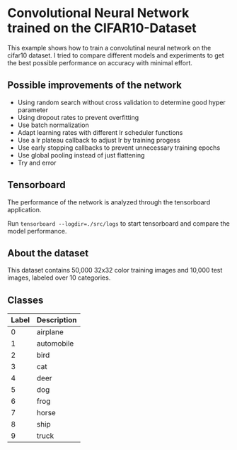 # Convolutional Neural Network trained on the CIFAR10-Dataset

This example shows how to train a convolutinal neural network on the cifar10 dataset. I tried to compare different models and experiments to get the best possible performance on accuracy with minimal effort.

## Possible improvements of the network

- Using random search without cross validation to determine good hyper parameter
- Using dropout rates to prevent overfitting
- Use batch normalization
- Adapt learning rates with different lr scheduler functions
- Use a lr plateau callback to adjust lr by training progess
- Use early stopping callbacks to prevent unnecessary training epochs
- Use global pooling instead of just flattening
- Try and error

## Tensorboard

The performance of the network is analyzed through the tensorboard application.

Run `tensorboard --logdir=./src/logs` to start tensorboard and compare the model performance.

## About the dataset

This dataset contains 50,000 32x32 color training images and 10,000 test images, labeled over 10 categories.

## Classes

|Label|Description|
|-----|-----------|
|0|airplane|
|1|automobile|
|2|bird|
|3|cat|
|4|deer|
|5|dog|
|6|frog|
|7|horse|
|8|ship|
|9|truck|
